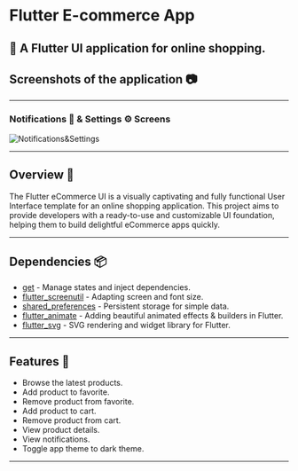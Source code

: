 # Flutter E-commerce App

🚀 A Flutter UI application for online shopping.
---

## Screenshots of the application 📷
---
### Notifications 🔔 & Settings ⚙️ Screens

![Notifications&Settings](https://github.com/AbdQader/ecommerce_app/assets/64075836/b47be045-4df6-40b4-8d54-e525d1ceca5a)

---

## Overview 📙
The Flutter eCommerce UI is a visually captivating and fully functional User Interface template for an online shopping application. This project aims to provide developers with a ready-to-use and customizable UI foundation, helping them to build delightful eCommerce apps quickly.

---
## Dependencies 📦️

- [get](https://pub.dev/packages/get) - Manage states and inject dependencies.
- [flutter_screenutil](https://pub.dev/packages/flutter_screenutil) - Adapting screen and font size.
- [shared_preferences](https://pub.dev/packages/shared_preferences) - Persistent storage for simple data.
- [flutter_animate](https://pub.dev/packages/flutter_animate) - Adding beautiful animated effects & builders in Flutter.
- [flutter_svg](https://pub.dev/packages/flutter_svg) - SVG rendering and widget library for Flutter.

---

## Features 🌟

- Browse the latest products.
- Add product to favorite.
- Remove product from favorite.
- Add product to cart.
- Remove product from cart.
- View product details.
- View notifications.
- Toggle app theme to dark theme.

---
